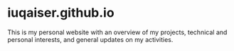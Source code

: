 # iuqaiser.github.io
This is my personal website with an overview of my projects, technical and personal interests, and general updates on my activities.
